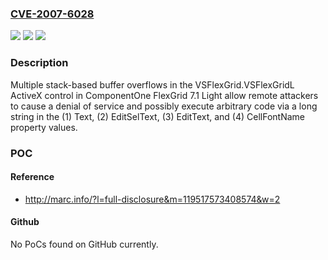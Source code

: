 ### [CVE-2007-6028](https://cve.mitre.org/cgi-bin/cvename.cgi?name=CVE-2007-6028)
![](https://img.shields.io/static/v1?label=Product&message=n%2Fa&color=blue)
![](https://img.shields.io/static/v1?label=Version&message=n%2Fa&color=blue)
![](https://img.shields.io/static/v1?label=Vulnerability&message=n%2Fa&color=brighgreen)

### Description

Multiple stack-based buffer overflows in the VSFlexGrid.VSFlexGridL ActiveX control in ComponentOne FlexGrid 7.1 Light allow remote attackers to cause a denial of service and possibly execute arbitrary code via a long string in the (1) Text, (2) EditSelText, (3) EditText, and (4) CellFontName property values.

### POC

#### Reference
- http://marc.info/?l=full-disclosure&m=119517573408574&w=2

#### Github
No PoCs found on GitHub currently.

